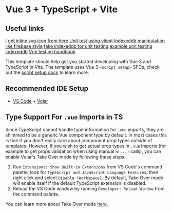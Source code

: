 # Vue 3 + TypeScript + Vite

## Useful links
[I get inline svg icon from here](https://icons8.com/)
[Unit test using vitest](https://www.thisdot.co/blog/getting-started-with-vue-and-vitest)
[Indexeddb manipulation like firebase style](https://github.com/dannyconnell/localbase#with-npm)
[fake indexeddb for unit testing](https://www.npmjs.com/search?q=fake%20indexeddb)
[example unit testing indexeddb](https://dev.to/andyhaskell/testing-your-indexeddb-code-with-jest-2o17)
[Vue testing handbook](https://lmiller1990.github.io/vue-testing-handbook/)

This template should help get you started developing with Vue 3 and TypeScript in Vite. The template uses Vue 3 `<script setup>` SFCs, check out the [script setup docs](https://v3.vuejs.org/api/sfc-script-setup.html#sfc-script-setup) to learn more.

## Recommended IDE Setup

- [VS Code](https://code.visualstudio.com/) + [Volar](https://marketplace.visualstudio.com/items?itemName=Vue.volar)

## Type Support For `.vue` Imports in TS

Since TypeScript cannot handle type information for `.vue` imports, they are shimmed to be a generic Vue component type by default. In most cases this is fine if you don't really care about component prop types outside of templates. However, if you wish to get actual prop types in `.vue` imports (for example to get props validation when using manual `h(...)` calls), you can enable Volar's Take Over mode by following these steps:

1. Run `Extensions: Show Built-in Extensions` from VS Code's command palette, look for `TypeScript and JavaScript Language Features`, then right click and select `Disable (Workspace)`. By default, Take Over mode will enable itself if the default TypeScript extension is disabled.
2. Reload the VS Code window by running `Developer: Reload Window` from the command palette.

You can learn more about Take Over mode [here](https://github.com/johnsoncodehk/volar/discussions/471).
